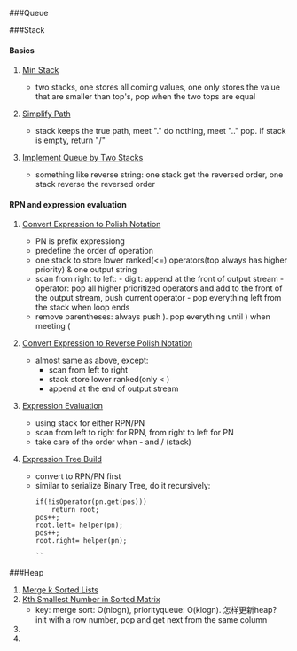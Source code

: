 ###Queue
	


###Stack
#### Basics
1. [Min Stack](http://www.lintcode.com/en/problem/min-stack/)
    - two stacks, one stores all coming values, one only stores the value that are smaller than top's, pop when the two tops are equal
    
2. [Simplify Path](http://www.lintcode.com/en/problem/simplify-path/)
    - stack keeps the true path, meet "." do nothing, meet ".." pop. if stack is empty, return "/"

3. [Implement Queue by Two Stacks](http://www.lintcode.com/en/problem/implement-queue-by-two-stacks/)
    - something like reverse string: one stack get the reversed order, one stack reverse the reversed order
    
#### RPN and expression evaluation
1. [Convert Expression to Polish Notation](http://www.lintcode.com/en/problem/convert-expression-to-polish-notation/)
    - PN is prefix expressiong
    - predefine the order of operation
    - one stack to store lower ranked(<=) operators(top always has higher priority)  & one output string
    - scan from right to left:
            - digit: append at the front of output stream
            - operator: pop all higher prioritized operators and add to the front of the output stream, push current operator
            - pop everything left from the stack when loop ends
    - remove parentheses: always push ). pop everything until ) when meeting (
    
2. [Convert Expression to Reverse Polish Notation](http://www.lintcode.com/en/problem/convert-expression-to-reverse-polish-notation/)
    - almost same as above, except:
        - scan from left to right
        - stack store lower ranked(only < )
        - append at the end of output stream


3. [Expression Evaluation](http://www.lintcode.com/en/problem/expression-evaluation/)
    - using stack for either RPN/PN
    - scan from left to right for RPN, from right to left for PN
    - take care of the order when - and / (stack)
4. [Expression Tree Build](http://www.lintcode.com/en/problem/expression-tree-build/)
    - convert to RPN/PN first
    - similar to serialize Binary Tree, do it recursively:
        ```
        if(!isOperator(pn.get(pos)))
            return root;
        pos++;
        root.left= helper(pn);
        pos++;
        root.right= helper(pn);
        
        ``

###Heap
1. [Merge k Sorted Lists](http://www.lintcode.com/en/problem/merge-k-sorted-lists/)
2. [Kth Smallest Number in Sorted Matrix](http://www.lintcode.com/en/problem/kth-smallest-number-in-sorted-matrix/)
	- key: merge sort: O(nlogn), priorityqueue: O(klogn).  怎样更新heap? init with a row number, pop and get next from the same column 
3. []()
4. []()
